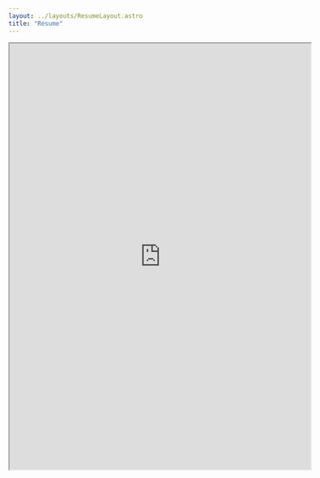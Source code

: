 ```yaml
---
layout: ../layouts/ResumeLayout.astro
title: "Resume"
---
```




<iframe src="https://drive.google.com/file/d/1kffvEbrax66swxQ8aUmVdH5wIE1O01vH/preview" width="595" height="842"></iframe>
